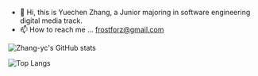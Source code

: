 - 👋 Hi, this is Yuechen Zhang, a Junior majoring in software engineering digital media track.
- 📫 How to reach me ... frostforz@gmail.com

![Zhang-yc's GitHub stats](https://github-readme-stats.vercel.app/api?username=Zhang-ycc&count_private=true&show_icons=true&bg_color=30,e96443,904e95&title_color=fff&text_color=fff)

![Top Langs](https://github-readme-stats.vercel.app/api/top-langs/?username=Zhang-ycc&layout=compact&hide=jupyter-notebook)
